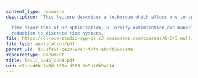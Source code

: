 ```yaml
---
content_type: resource
description: 'This lecture describes a technique which allows one to apply the continuous

  time algorithms of H2 optimization, H-In?nity optimization,and Hankel optimal model
  reduction to discrete time systems.'
file: https://ol-ocw-studio-app-qa.s3.amazonaws.com/courses/6-245-multivariable-control-systems-spring-2004/e7aeed6b7a0d508ad3632c9a46b9a21d_lec11_6245_2004.pdf
file_type: application/pdf
parent_uid: d551f45f-ce28-97e7-f7f9-abcdb5561a4e
resourcetype: Document
title: lec11_6245_2004.pdf
uid: e7aeed6b-7a0d-508a-d363-2c9a46b9a21d
---
```

